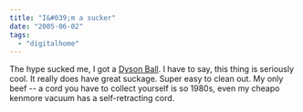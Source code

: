 ```yaml
---
title: "I&#039;m a sucker"
date: "2005-06-02"
tags: 
  - "digitalhome"
---
```


The hype sucked me, I got a [Dyson Ball](http://www.dyson.com/the-ball/default.asp?sinavtype=menu). I have to say, this thing is seriously cool. It really does have great suckage. Super easy to clean out. My only beef -- a cord you have to collect yourself is so 1980s, even my cheapo kenmore vacuum has a self-retracting cord.
